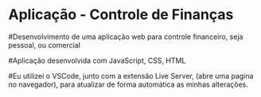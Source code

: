 ﻿# Aplicação - Controle de Finanças

#Desenvolvimento de uma aplicação web para controle financeiro, seja pessoal, ou comercial

#Aplicação desenvolvida com JavaScript, CSS, HTML

#Eu utilizei o VSCode, junto com a extensão Live Server, (abre uma pagina no navegador), para atualizar de forma automática as minhas alterações.
